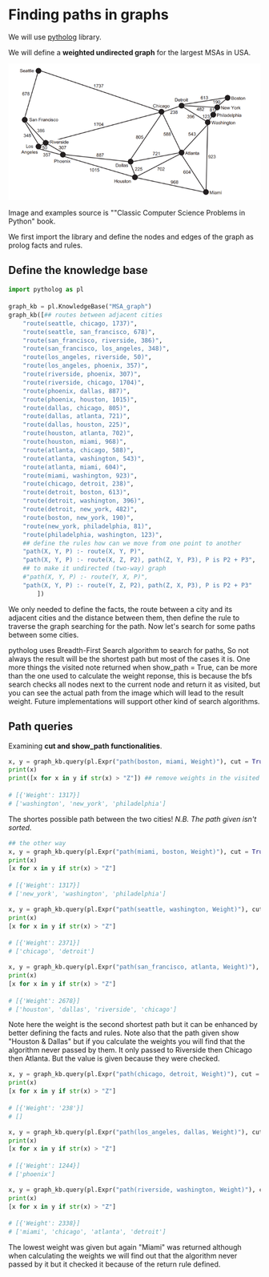 # Finding paths in graphs

We will use [pytholog](https://github.com/MNoorFawi/pytholog) library.

We will define a **weighted undirected graph** for the largest MSAs in USA.

![](/img/msa_usa.png)

Image and examples source is ""Classic Computer Science Problems in Python" book.

We first import the library and define the nodes and edges of the graph as prolog facts and rules.

## Define the knowledge base

```python
import pytholog as pl

graph_kb = pl.KnowledgeBase("MSA_graph")
graph_kb([## routes between adjacent cities
    "route(seattle, chicago, 1737)",
    "route(seattle, san_francisco, 678)",
    "route(san_francisco, riverside, 386)",
    "route(san_francisco, los_angeles, 348)",
    "route(los_angeles, riverside, 50)",
    "route(los_angeles, phoenix, 357)",
    "route(riverside, phoenix, 307)",
    "route(riverside, chicago, 1704)",
    "route(phoenix, dallas, 887)",
    "route(phoenix, houston, 1015)",
    "route(dallas, chicago, 805)",
    "route(dallas, atlanta, 721)",
    "route(dallas, houston, 225)",
    "route(houston, atlanta, 702)",
    "route(houston, miami, 968)",
    "route(atlanta, chicago, 588)",
    "route(atlanta, washington, 543)",
    "route(atlanta, miami, 604)",
    "route(miami, washington, 923)",
    "route(chicago, detroit, 238)",
    "route(detroit, boston, 613)",
    "route(detroit, washington, 396)",
    "route(detroit, new_york, 482)",
    "route(boston, new_york, 190)",
    "route(new_york, philadelphia, 81)",
    "route(philadelphia, washington, 123)",
	## define the rules how can we move from one point to another 
    "path(X, Y, P) :- route(X, Y, P)",
    "path(X, Y, P) :- route(X, Z, P2), path(Z, Y, P3), P is P2 + P3",
	## to make it undirected (two-way) graph
    #"path(X, Y, P) :- route(Y, X, P)",
    "path(X, Y, P) :- route(Y, Z, P2), path(Z, X, P3), P is P2 + P3"
        ])
```

We only needed to define the facts, the route between a city and its adjacent cities and the distance between them, 
then define the rule to traverse the graph searching for the path. 
Now let's search for some paths between some cities.

pytholog uses Breadth-First Search algorithm to search for paths, So not always the result will be the shortest path but most of the cases it is. One more things the visited note returned when show_path = True, can be more than the one used to calculate the weight reponse, this is because the bfs search checks all nodes next to the current node and return it as visited, but you can see the actual path from the image which will lead to the result weight. Future implementations will support other kind of search algorithms. 

## Path queries
Examining **cut and show_path functionalities**.

```python
x, y = graph_kb.query(pl.Expr("path(boston, miami, Weight)"), cut = True, show_path = True) ## cut argument to stop searching when a path is found
print(x)
print([x for x in y if str(x) > "Z"]) ## remove weights in the visited nodes

# [{'Weight': 1317}]
# ['washington', 'new_york', 'philadelphia']
```

The shortes possible path between the two cities!
*N.B. The path given isn't sorted.*

```python
## the other way
x, y = graph_kb.query(pl.Expr("path(miami, boston, Weight)"), cut = True, show_path = True)
print(x)
[x for x in y if str(x) > "Z"]

# [{'Weight': 1317}]
# ['new_york', 'washington', 'philadelphia']
```

```python
x, y = graph_kb.query(pl.Expr("path(seattle, washington, Weight)"), cut = True, show_path = True)
print(x)
[x for x in y if str(x) > "Z"]

# [{'Weight': 2371}]
# ['chicago', 'detroit']
```

```python
x, y = graph_kb.query(pl.Expr("path(san_francisco, atlanta, Weight)"), cut = True, show_path = True)
print(x)
[x for x in y if str(x) > "Z"]

# [{'Weight': 2678}]
# ['houston', 'dallas', 'riverside', 'chicago']
``` 

Note here the weight is the second shortest path but it can be enhanced by better defining the facts and rules.
Note also that the path given show "Houston & Dallas" but if you calculate the weights you will find that the algorithm never passed by them. It only passed to Riverside then Chicago then Atlanta.
But the value is given because they were checked.

```python
x, y = graph_kb.query(pl.Expr("path(chicago, detroit, Weight)"), cut = True, show_path = True)
print(x)
[x for x in y if str(x) > "Z"]

# [{'Weight': '238'}]
# []
```

```python
x, y = graph_kb.query(pl.Expr("path(los_angeles, dallas, Weight)"), cut = True, show_path = True)
print(x)
[x for x in y if str(x) > "Z"]

# [{'Weight': 1244}]
# ['phoenix']
```

```python
x, y = graph_kb.query(pl.Expr("path(riverside, washington, Weight)"), cut = True, show_path = True)
print(x)
[x for x in y if str(x) > "Z"]

# [{'Weight': 2338}]
# ['miami', 'chicago', 'atlanta', 'detroit']
```

The lowest weight was given but again "Miami" was returned although when calculating the weights we will find out that the algorithm never passed by it but it checked it because of the return rule defined.
